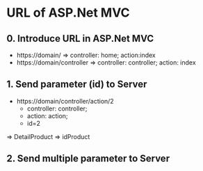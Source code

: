# URL of ASP.Net MVC

## 0. Introduce URL in ASP.Net MVC
* https://domain/ 			=> controller: home; action:index
* https://domain/controller		=> controller: controller; action: index

## 1. Send parameter (id) to Server
* https://domain/controller/action/2	
    * controller: controller; 
    * action: action; 
    * id=2
	
=> DetailProduct => idProduct

## 2. Send multiple parameter to Server
